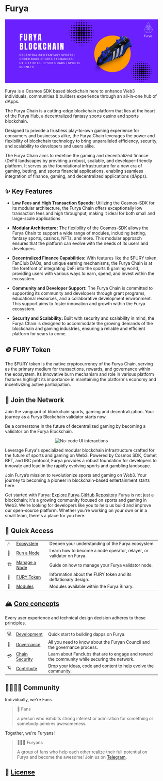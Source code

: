 # Furya
![Banner!](assets/banner.png)

Furya is a Cosmos SDK based blockchain here to enhance Web3 individuals, communities & builders experience through an all-in-one hub of dApps.

The Furya Chain is a cutting-edge blockchain platform that lies at the heart of the Furya Hub, a decentralized fantasy sports casino and sports blockchain. 

Designed to provide a trustless play-to-own gaming experience for consumers and businesses alike, the Furya Chain leverages the power and flexibility of blockchain technology to bring unparalleled efficiency, security, and scalability to developers and users alike.

The Furya Chain aims to redefine the gaming and decentralized finance (DeFi) landscapes by providing a robust, scalable, and developer-friendly platform. It serves as the foundational infrastructure for a new era of gaming, betting, and sports financial applications, enabling seamless integration of finance, gaming, and decentralized applications (dApps).

## ✨ Key Features

- **Low Fees and High Transaction Speeds:** Utilizing the Cosmos-SDK for its modular architecture, the Furya Chain offers exceptionally low transaction fees and high throughput, making it ideal for both small and large-scale applications.

- **Modular Architecture:** The flexibility of the Cosmos-SDK allows the Furya Chain to support a wide range of modules, including betting, fantasy sports, casinos, NFTs, and more. This modular approach ensures that the platform can evolve with the needs of its users and developers.

- **Decentralized Finance Capabilities:** With features like the $FURY token, FanClub DAOs, and unique earning mechanisms, the Furya Chain is at the forefront of integrating DeFi into the sports & gaming world, providing users with various ways to earn, spend, and invest within the ecosystem.

- **Community and Developer Support:** The Furya Chain is committed to supporting its community and developers through grant programs, educational resources, and a collaborative development environment. This support aims to foster innovation and growth within the Furya ecosystem.

- **Security and Scalability:** Built with security and scalability in mind, the Furya Chain is designed to accommodate the growing demands of the blockchain and gaming industries, ensuring a reliable and efficient platform for years to come.

## 🪙 FURY Token

The $FURY token is the native cryptocurrency of the Furya Chain, serving as the primary medium for transactions, rewards, and governance within the ecosystem. Its innovative burn mechanism and role in various platform features highlight its importance in maintaining the platform's economy and incentivizing active participation.

## 🤝 Join the Network
Join the vanguard of blockchain sports, gaming and decentralization. Your journey as a Furya Blockchain validator starts now.

<Steps titleSize="h2">
  <Step title="🔒 Validate">
    Be a cornerstone in the future of decentralized gaming by becoming a validator on the Furya Blockchain. 
  </Step>
  <Step title="🔨 Build">
  <Frame>
    <p align="center">
    <img
        alt="No-code UI interactions"
        src="https://media.tenor.com/eVXHLyK4c-kAAAAC/building-lego.gif"
    />
    </p>
</Frame>
  Leverage Furya's specialized modular blockchain infrastructure crafted for the future of sports and gaming on Web3. Powered by Cosmos SDK, Comet BFT, and IBC protocol, Furya provides a robust foundation for developers to innovate and lead in the rapidly evolving sports and gambling landscape.
  
  Join Furya’s mission to revolutionize sports and gaming on Web3. Your journey to becoming a pioneer in blockchain-based entertainment starts here.

  Get started with Furya: [Explore Furya GitHub Repository](https://github.com/furysport)
</Step>
<Step title="💪 Contribute" >
    Furya is not just a blockchain; it's a growing community focused on sports and gaming in Web3. We're looking for developers like you to help us build and improve our open-source platform. Whether you're working on your own or in a small team, there's a place for you here.
</Step>
</Steps>

## 🔮 Quick Access
|       |                                                                  |                                                                        |
| ----- | ---------------------------------------------------------------- | ---------------------------------------------------------------------- |
| 🎶   | [Ecosystem](/#)                | Deepen your understanding of the Furya ecosystem.                |
| 📓   | [Run a Node](/#) | Learn how to become a node operator, relayer, or validator on Furya.         |
| 🏗️ | [Manage a Node](/#)                          | Guide on how to manage your Furya validator node. |
| 🚰   | [FURY Token](/#)                | Information about the FURY token and its deflationary design.                                   |
| 🧱   | [Modules](/#)                                                      | Modules available within the Furya Binary.                      |

## 🏔️ [Core concepts](/design/core-design-principles)

Every user experience and technical design decision adheres to these principles.

|     |                                                                                                           |                                                                                                                              |
| --- | --------------------------------------------------------------------------------------------------------- | ---------------------------------------------------------------------------------------------------------------------------- |
| 💻 | [Development](/development/basics/cosmjs)                     | Quick start to building dapps on Furya.                                         |
| 🚢 | [Governance](/governance/furyan-council) | All you need to know about the Furyan Council and the governance process. |
| 💳 | [Chain Security](/design/about-fanclubs)             | Learn about Fanclubs that are to engage and reward the community while securing the network.                                               |
| 🪐 | [Contribute](/design/about-fanclubs)                           | Drop your ideas, code and content to help evolve the community.                                                                  |

## 👨‍👩‍👧‍👦 Community

Individually, we're Fans.

> 🧙 Fans
>
> a person who exhibits strong interest or admiration for something or somebody
> admires awesomeness. 

Together, we're Furyans!

> 🧙‍♂️🧙 Furyans
>
> A group of fans who help each other realize their full potential on Furya and become the awesome! Join us on [Telegram](https://t.me/FuryaChain).

## 🪪 [License](https://github.com/furysport/blob/master/LICENSE)
